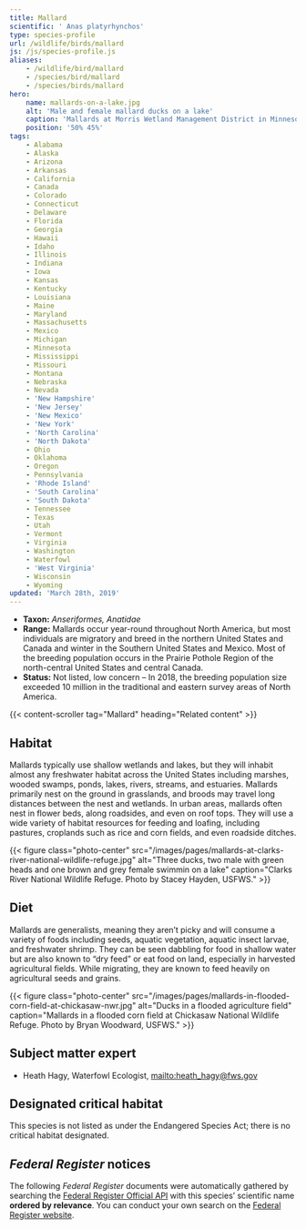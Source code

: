 ```yaml
---
title: Mallard
scientific: ' Anas platyrhynchos'
type: species-profile
url: /wildlife/birds/mallard
js: /js/species-profile.js
aliases:
    - /wildlife/bird/mallard
    - /species/bird/mallard
    - /species/birds/mallard
hero:
    name: mallards-on-a-lake.jpg
    alt: 'Male and female mallard ducks on a lake'
    caption: 'Mallards at Morris Wetland Management District in Minnesota. Photo by Alex Galt, USFWS.'
    position: '50% 45%'
tags:
    - Alabama
    - Alaska
    - Arizona
    - Arkansas
    - California
    - Canada
    - Colorado
    - Connecticut
    - Delaware
    - Florida
    - Georgia
    - Hawaii
    - Idaho
    - Illinois
    - Indiana
    - Iowa
    - Kansas
    - Kentucky
    - Louisiana
    - Maine
    - Maryland
    - Massachusetts
    - Mexico
    - Michigan
    - Minnesota
    - Mississippi
    - Missouri
    - Montana
    - Nebraska
    - Nevada
    - 'New Hampshire'
    - 'New Jersey'
    - 'New Mexico'
    - 'New York'
    - 'North Carolina'
    - 'North Dakota'
    - Ohio
    - Oklahoma
    - Oregon
    - Pennsylvania
    - 'Rhode Island'
    - 'South Carolina'
    - 'South Dakota'
    - Tennessee
    - Texas
    - Utah
    - Vermont
    - Virginia
    - Washington
    - Waterfowl
    - 'West Virginia'
    - Wisconsin
    - Wyoming
updated: 'March 28th, 2019'
---
```


- **Taxon:** *Anseriformes, Anatidae*
- **Range:** Mallards occur year-round throughout North America, but most individuals are migratory and breed in the northern United States and Canada and winter in the Southern United States and Mexico. Most of the breeding population occurs in the Prairie Pothole Region of the north-central United States and central Canada.
- **Status:** Not listed, low concern – In 2018, the breeding population size exceeded 10 million in the traditional and eastern survey areas of North America.

{{< content-scroller tag="Mallard" heading="Related content" >}}

## Habitat

Mallards typically use shallow wetlands and lakes, but they will inhabit almost any freshwater habitat across the United States including marshes, wooded swamps, ponds, lakes, rivers, streams, and estuaries. Mallards primarily nest on the ground in grasslands, and broods may travel long distances between the nest and wetlands. In urban areas, mallards often nest in flower beds, along roadsides, and even on roof tops. They will use a wide variety of habitat resources for feeding and loafing, including pastures, croplands such as rice and corn fields, and even roadside ditches.

{{< figure class="photo-center" src="/images/pages/mallards-at-clarks-river-national-wildlife-refuge.jpg" alt="Three ducks, two male with green heads and one brown and grey female swimmin on a lake" caption="Clarks River National Wildlife Refuge. Photo by Stacey Hayden, USFWS." >}}

## Diet

Mallards are generalists, meaning they aren’t picky and will consume a variety of foods including seeds, aquatic vegetation, aquatic insect larvae, and freshwater shrimp. They can be seen dabbling for food in shallow water but are also known to “dry feed” or eat food on land, especially in harvested agricultural fields. While migrating, they are known to feed heavily on agricultural seeds and grains.

{{< figure class="photo-center" src="/images/pages/mallards-in-flooded-corn-field-at-chickasaw-nwr.jpg" alt="Ducks in a flooded agriculture field" caption="Mallards in a flooded corn field at Chickasaw National Wildlife Refuge. Photo by Bryan Woodward, USFWS." >}}

## Subject matter expert

- Heath Hagy, Waterfowl Ecologist, [mailto:heath_hagy@fws.gov](heath_hagy@fws.gov)

## Designated critical habitat

This species is not listed as under the Endangered Species Act; there is no critical habitat designated.

## *Federal Register* notices

The following *Federal Register* documents were automatically gathered by searching the [Federal Register Official API](https://www.federalregister.gov/blog/learn/developers) with this species’ scientific name **ordered by relevance**. You can conduct your own search on the [Federal Register website](https://www.federalregister.gov/articles/search).